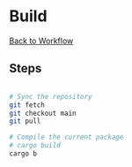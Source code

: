 # Build

[Back to Workflow](index.md)

## Steps

```bash

# Sync the repository
git fetch
git checkout main
git pull

# Compile the current package
# cargo build
cargo b
```
